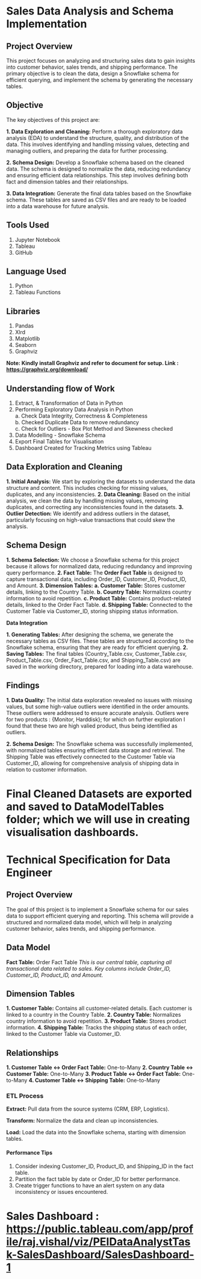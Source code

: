 # Sales Data Analysis and Schema Implementation

## Project Overview

This project focuses on analyzing and structuring sales data to gain insights into customer behavior, sales trends, and shipping performance. The primary objective is to clean the data, design a Snowflake schema for efficient querying, and implement the schema by generating the necessary tables.

## Objective

The key objectives of this project are:

**1. Data Exploration and Cleaning:** Perform a thorough exploratory data analysis (EDA) to understand the structure, quality, and distribution of the data. This involves identifying and handling missing values, detecting and managing outliers, and preparing the data for further processing.

**2. Schema Design:** Develop a Snowflake schema based on the cleaned data. The schema is designed to normalize the data, reducing redundancy and ensuring efficient data relationships. This step involves defining both fact and dimension tables and their relationships.

**3. Data Integration:** Generate the final data tables based on the Snowflake schema. These tables are saved as CSV files and are ready to be loaded into a data warehouse for future analysis.

## Tools Used

1. Jupyter Notebook
2. Tableau
3. GitHub

## Language Used

1. Python
2. Tableau Functions

## Libraries 

1. Pandas
2. Xlrd
3. Matplotlib
4. Seaborn
5. Graphviz

**Note: Kindly install Graphviz and refer to document for setup. Link : https://graphviz.org/download/**

## Understanding flow of Work

1. Extract, & Transformation of Data in Python
2. Performing Exploratory Data Analysis in Python <br />
   a. Check Data Integrity, Correctness & Completeness<br />
   b. Checked Duplicate Data to remove redundancy<br />
   c. Check for Outliers - Box Plot Method and Skewness checked<br />
4. Data Modelling - Snowflake Schema
5. Export Final Tables for Visualisation
6. Dashboard Created for Tracking Metrics using Tableau

## Data Exploration and Cleaning

**1. Initial Analysis:** We start by exploring the datasets to understand the data structure and content. This includes checking for missing values, duplicates, and any inconsistencies.
**2. Data Cleaning:** Based on the initial analysis, we clean the data by handling missing values, removing duplicates, and correcting any inconsistencies found in the datasets.
**3. Outlier Detection:** We identify and address outliers in the dataset, particularly focusing on high-value transactions that could skew the analysis.

## Schema Design

**1. Schema Selection:** We choose a Snowflake schema for this project because it allows for normalized data, reducing redundancy and improving query performance.
**2. Fact Table:** The **Order Fact Table** is designed to capture transactional data, including Order_ID, Customer_ID, Product_ID, and Amount.
**3. Dimension Tables:**
   **a. Customer Table:** Stores customer details, linking to the Country Table.
   **b. Country Table:** Normalizes country information to avoid repetition.
   **c. Product Table:** Contains product-related details, linked to the Order Fact Table.
   **d. Shipping Table:** Connected to the Customer Table via Customer_ID, storing shipping status information.


**Data Integration**

**1. Generating Tables:** After designing the schema, we generate the necessary tables as CSV files. These tables are structured according to the Snowflake schema, ensuring that they are ready for efficient querying.
**2. Saving Tables:** The final tables (Country_Table.csv, Customer_Table.csv, Product_Table.csv, Order_Fact_Table.csv, and Shipping_Table.csv) are saved in the working directory, prepared for loading into a data warehouse.


## **Findings**

**1. Data Quality:** The initial data exploration revealed no issues with missing values, but some high-value outliers were identified in the order amounts. These outliers were addressed to ensure accurate analysis. Outliers were for two products : {Monitor, Harddisk}; for which on further exploration I found that these two are high valied product, thus being identified as outliers.

**2. Schema Design:** The Snowflake schema was successfully implemented, with normalized tables ensuring efficient data storage and retrieval. The Shipping Table was effectively connected to the Customer Table via Customer_ID, allowing for comprehensive analysis of shipping data in relation to customer information.


# Final Cleaned Datasets are exported and saved to **DataModelTables** folder; which we will use in creating visualisation dashboards.


# Technical Specification for Data Engineer

## Project Overview

The goal of this project is to implement a Snowflake schema for our sales data to support efficient querying and reporting. This schema will provide a structured and normalized data model, which will help in analyzing customer behavior, sales trends, and shipping performance.

## Data Model
**Fact Table:** Order Fact Table
                _This is our central table, capturing all transactional data related to sales. Key columns include Order_ID, Customer_ID, Product_ID, and Amount._

## Dimension Tables

**1. Customer Table:** Contains all customer-related details. Each customer is linked to a country in the Country Table.
**2. Country Table:** Normalizes country information to avoid repetition.
**3. Product Table:** Stores product information.
**4. Shipping Table:** Tracks the shipping status of each order, linked to the Customer Table via Customer_ID.

## Relationships

**1. Customer Table ↔ Order Fact Table:** One-to-Many
**2. Country Table ↔ Customer Table:** One-to-Many
**3. Product Table ↔ Order Fact Table:** One-to-Many
**4. Customer Table ↔ Shipping Table:** One-to-Many

### ETL Process

**Extract:** Pull data from the source systems (CRM, ERP, Logistics).

**Transform:** Normalize the data and clean up inconsistencies.

**Load:** Load the data into the Snowflake schema, starting with dimension tables.

#### Performance Tips

1. Consider indexing Customer_ID, Product_ID, and Shipping_ID in the fact table.
2. Partition the fact table by date or Order_ID for better performance.
3. Create trigger functions to have an alert system on any data inconsistency or issues encountered.


# Sales Dashboard : https://public.tableau.com/app/profile/raj.vishal/viz/PEIDataAnalystTask-SalesDashboard/SalesDashboard-1
